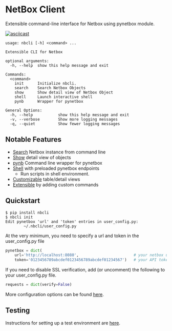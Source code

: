# NetBox Client

Extensible command-line interface for Netbox using pynetbox module. 

[![asciicast](https://asciinema.org/a/348204.svg)](https://asciinema.org/a/348204)

```
usage: nbcli [-h] <command> ...

Extensible CLI for Netbox

optional arguments:
  -h, --help  show this help message and exit

Commands:
  <command>
    init      Initialize nbcli.
    search    Search Netbox Objects
    show      Show detail view of Netbox Object
    shell     Launch interactive shell
    pynb      Wrapper for pynetbox

General Options:
  -h, --help           show this help message and exit
  -v, --verbose        Show more logging messages
  -q, --quiet          Show fewer logging messages
```

## Notable Features

- [Search](https://github.com/ericgeldmacher/nbcli/blob/release/docs/search.md) Netbox instance from command line
- [Show](https://github.com/ericgeldmacher/nbcli/blob/release/docs/show.md) detail view of objects
- [pynb](https://github.com/ericgeldmacher/nbcli/blob/release/docs/pynb.md) Command line wrapper for pynetbox
- [Shell](https://github.com/ericgeldmacher/nbcli/blob/release/docs/shell.md) with preloaded pynetbox endpoints
    - Run scripts in shell environment.
- [Customizable](https://github.com/ericgeldmacher/nbcli/blob/release/docs/views.md) table/detail views
- [Extensible](https://github.com/ericgeldmacher/nbcli/blob/release/docs/commands.md) by adding custom commands

## Quickstart

```
$ pip install nbcli
$ nbcli init
Edit pynetbox 'url' and 'token' entries in user_config.py:
        ~/.nbcli/user_config.py
```

At the very minimum, you need to specify a url and token in the user_config.py file

```python
pynetbox = dict(
    url='http://localhost:8080',                        # your netbox url
    token='0123456789abcdef0123456789abcdef01234567')   # your API token
```

If you need to disable SSL verification, add (or uncomment) the following to your user_config.py file. 

```python
requests = dict(verify=False)
```

More configuration options can be found [here](https://github.com/ericgeldmacher/nbcli/blob/release/docs/init.md).

## Testing

Instructions for setting up a test environment are [here](https://github.com/ericgeldmacher/nbcli/blob/release/docs/test-env.md).
